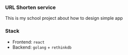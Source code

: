 ### URL Shorten service

This is my school project about how to design simple app

### Stack

* Frontend: `react`
* Backend: `golang` + `rethinkdb`
